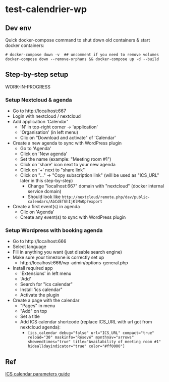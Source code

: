 # test-calendrier-wp

## Dev env

Quick docker-compose command to shut down old containers & start docker containers:

```
# docker-compose down -v  ## uncomment if you need to remove volumes
docker-compose down --remove-orphans && docker-compose up -d --build
```

## Step-by-step setup

WORK-IN-PROGRESS

### Setup Nextcloud & agenda

- Go to http://localhost:667
- Login with nextcloud / nextcloud
- Add application 'Calendar'
    - 'N' in top-right corner -> 'application'
    - 'Organisation' (in left menu)
    - Clic on "Download and activate" of 'Calendar'
- Create a new agenda to sync with WordPress plugin
    - Go to 'Agenda'
    - Click on 'New agenda'
    - Set the name (example: "Meeting room #1")
    - Click on 'share' icon next to your new agenda
    - Click on '+' next to "share link"
    - Click on "..." -> "Copy subscription link" (will be used as "ICS_URL" later in this step-by-step)
        - Change "localhost:667" domain with "nextcloud" (docker internal service domain)
        - Should look like `http://nextcloud/remote.php/dav/public-calendars/AbCdEfGhIjKlMnOp?export`
- Create a first event(s) in agenda
    - Clic on 'Agenda'
    - Create any event(s) to sync with WordPress plugin

### Setup Wordpress with booking agenda

- Go to http://localhost:666
- Select language
- Fill in anything you want (just disable search engine)
- Make sure your timezone is correctly set up
    - http://localhost:666/wp-admin/options-general.php
- Install required app
    - 'Extensions' in left menu
    - 'Add'
    - Search for "ics calendar"
    - Install 'ics calendar"
    - Activate the plugin
- Create a page with the calendar
    - "Pages" in menu
    - "Add" on top
    - Set a title
    - Add ICS calendar shortcode (replace ICS_URL with url got from nextcloud agenda):
        - `[ics_calendar debug="false" url="ICS_URL" compact="true" reload="30" maskinfo="Résevé" monthnav="arrows" showendtimes="true" title="Availability of meeting room #1" hidealldayindicator="true" color="#ff0000"]`

## Ref

[ICS calendar parameters guide](https://icscalendar.com/icsdocs/)
